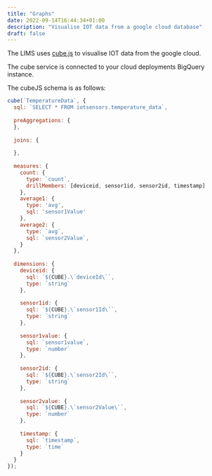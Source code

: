 ```yaml
---
title: "Graphs"
date: 2022-09-14T16:44:34+01:00
description: "Visualise IOT data from a google cloud database"
draft: false
---
```



The LIMS uses [cube.js](https://cube.dev/) to visualise IOT data from the google cloud.


The cube service is connected to your cloud deployments BigQuery instance.

The cubeJS schema is as follows:


``` javascript
cube(`TemperatureData`, {
  sql: `SELECT * FROM iotsensors.temperature_data`,
  
  preAggregations: {
  },
  
  joins: {
    
  },
  
  measures: {
    count: {
      type: `count`,
      drillMembers: [deviceid, sensor1id, sensor2id, timestamp]
    },
    average1: {
      type: 'avg',
      sql: 'sensor1Value'
    },
    average2: {
      type: `avg`,
      sql: `sensor2Value`,
    }
  },
  
  dimensions: {
    deviceid: {
      sql: `${CUBE}.\`deviceId\``,
      type: `string`
    },
    
    sensor1id: {
      sql: `${CUBE}.\`sensor1Id\``,
      type: `string`
    },
    
    sensor1value: {
      sql: `sensor1value`,
      type: `number`
    },
    
    sensor2id: {
      sql: `${CUBE}.\`sensor2Id\``,
      type: `string`
    },
    
    sensor2value: {
      sql: `${CUBE}.\`sensor2Value\``,
      type: `number`
    },
    
    timestamp: {
      sql: `timestamp`,
      type: `time`
    }
  }
});

```


